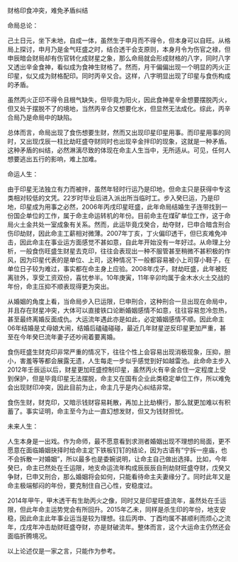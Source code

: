 财格印食冲突，难免矛盾纠结

命局总论：

己土日元，坐下未地，自成一体，虽然生于申月而不得令，但本身可以自旺。从格局上探讨，申月乃是金气旺盛之时，结合透干会支原则，本身月令为伤官之禄，但申辰暗会财局却有伤官转化成财星之象，那么命局就会形成财格的八字，同时八字又透出辛金食神，看似成为食神生财格了。然而，月干偏偏出现一个明显的丙火正印星，似又成为财格配印。同时丙辛又合。这样，八字明显出现了印星与食伤构成的矛盾。

虽然丙火正印不得令且根气缺失，但毕竟为阳火，因此食神星辛金想要摆脱丙火，但又处于摆脱不了的境地，当然丙辛合又想要化水，但显然无法成化。综此，丙辛合局乃是命局中的缺陷。

总体而言，命局出现了食伤想要生财，然而又出现印星印星用事。而印星用事的同时，又出现戊辰一柱比劫旺盛夺财同时也出现辛金拌印的现象，这就是一种矛盾。这种矛盾的纠结，必然淋漓尽致的体现在命主人生当中，无所适从。可见，任何人想要逃出五行的影响，难上加难。

命运人生：

由于印星无法独立有力而被拌，虽然年轻时行运乃是印地，但命主只是获得中专这类相对较低的文凭。22岁时毕业后进入派出所当临时工。步入癸巳运，乃是印地，印星成为用事之必然，2006年丙戌印星旺盛，此年命局结婚生子连带找到一份国企单位的工作，属于命主命运转机的年份。目前命主在煤矿单位工作，这于命局火土金共处一室成象有关系。然而，此运毕竟戊癸合，劫夺财，巳申合暗含刑合伤印劫财，因此命主工薪相对微薄。2007年丁亥，丁火偏印透干，但巳亥难免冲击，因此命主在事业运方面感觉不甚如意，自此年开始没有一年好过。从命理上分析，一般食伤旺盛生财星去克印，往往会表现出一种不服管甚至稍微不甚积极的作风，因为印星代表的是单位、上司，这种情况下一般都容易被小上司穿小鞋子，在单位日子较为难过，事实都在命主身上应验。2008年戊子，财劫旺盛，此年被贬离驻外，享受工资双份，喜忧参半。10年庚寅，11年辛卯均属于金木水火土交战的年份，命主压抑不顺表现得更为突出。

从婚姻的角度上看，当命局步入巳运限，巳申刑合，这种刑合一旦出现在命局中，并且存在财星冲突，大体可以直接铁口论断婚姻感情不如意，往往容易忽冷忽热，甚至最终离婚反面成仇。大运流年遇此亦是如此，必定婚姻感情不顺。因此命主06年结婚是丈母娘大闹，结婚后磕磕碰碰，最近几年财星逆反印星更加严重，甚至在今年癸巳流年妻子还吵闹着要离婚。

食伤旺盛生财克印非常严重的情况下，往往个性上会容易出现消极现象，压抑，胆小，害羞等等都会展露无遗，人生每走一步似乎感觉到好如越雷池。此命命主步入2012年壬辰运以后，财星更加旺盛控制印星，虽然丙火有辛金合住一定程度上受到保护，但是毕竟印星无法摆脱，命主又在国有企业此类稳定单位工作，所以难免会出现财印冲突，因此目前为止，命主几乎是内心纠结非常。

食伤生财，财克印，又暗示钱财容易耗散，再加上比劫横行，那么就更加难以有积蓄了。事实证明，命主至今为止一直幻想发财，但又为钱财担忧。

未来人生：

人生本身是一出戏。作为命师，最不愿意看到求测者婚姻出现不理想的局面，更不愿意在面临婚姻抉择时给命主定下铁板钉钉的结论，因为古语有“宁拆一座庙，也不会拆散一对婚姻”，所以最多也是委婉说明，让命主自己做出选择。比如，今年癸巳，命主已然处在壬运限，地支命运流年构成辰辰辰自刑劫财旺盛夺财，戊癸又争财，巳申又刑合，那么婚姻将会如何，只能看待命主夫妻缘分了。同时此年又是命主极端郁闷的年份，要克制住自己心性，安稳度过。

2014年甲午，甲木透干有生助丙火之像，同时又是印星旺盛流年，虽然处在壬运限，但此年命主运势党会有所回升。2015年乙未，同样是杀生印的年份，地支安稳，因此命主此年事业运当是较为理想。往后丙申、丁酉均属不甚顺利而烦心之流年，戊戌年冲击劫财旺盛夺财，亦是财破流年。整体而言，这个大运命主仍然还会面临折腾境况。

以上论述仅是一家之言，只能作为参考。

